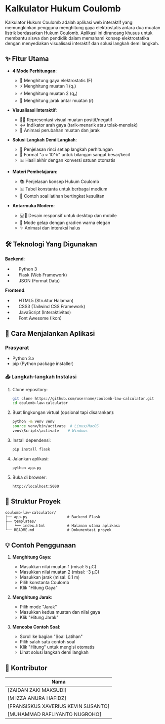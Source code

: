 # Kalkulator Hukum Coulomb

Kalkulator Hukum Coulomb adalah aplikasi web interaktif yang memungkinkan pengguna menghitung gaya elektrostatis antara dua muatan listrik berdasarkan Hukum Coulomb. Aplikasi ini dirancang khusus untuk membantu siswa dan pendidik dalam memahami konsep elektrostatika dengan menyediakan visualisasi interaktif dan solusi langkah demi langkah.

## ✨ Fitur Utama

- **4 Mode Perhitungan**:
  - 🧮 Menghitung gaya elektrostatis (F)
  - ⚡ Menghitung muatan 1 (q₁)
  - ⚡ Menghitung muatan 2 (q₂)
  - 📏 Menghitung jarak antar muatan (r)

- **Visualisasi Interaktif**:
  - 🔴🔵 Representasi visual muatan positif/negatif
  - ↔️ Indikator arah gaya (tarik-menarik atau tolak-menolak)
  - 🎥 Animasi perubahan muatan dan jarak

- **Solusi Langkah Demi Langkah**:
  - 📝 Penjelasan rinci setiap langkah perhitungan
  - 🔢 Format "a × 10^b" untuk bilangan sangat besar/kecil
  - 📊 Hasil akhir dengan konversi satuan otomatis

- **Materi Pembelajaran**:
  - 📚 Penjelasan konsep Hukum Coulomb
  - 📊 Tabel konstanta untuk berbagai medium
  - 🎯 Contoh soal latihan bertingkat kesulitan

- **Antarmuka Modern**:
  - 💻📱 Desain responsif untuk desktop dan mobile
  - 🌙 Mode gelap dengan gradien warna elegan
  - ✨ Animasi dan interaksi halus

## 🛠 Teknologi Yang Digunakan

**Backend**:
- <img src="https://img.icons8.com/color/48/000000/python.png" width="16"/> Python 3
- <img src="https://img.icons8.com/ios/50/000000/flask.png" width="16"/> Flask (Web Framework)
- <img src="https://img.icons8.com/color/48/000000/json.png" width="16"/> JSON (Format Data)

**Frontend**:
- <img src="https://img.icons8.com/color/48/000000/html-5.png" width="16"/> HTML5 (Struktur Halaman)
- <img src="https://img.icons8.com/color/48/000000/css3.png" width="16"/> CSS3 (Tailwind CSS Framework)
- <img src="https://img.icons8.com/color/48/000000/javascript.png" width="16"/> JavaScript (Interaktivitas)
- <img src="https://img.icons8.com/color/48/000000/font-awesome.png" width="16"/> Font Awesome (Ikon)

## 🚀 Cara Menjalankan Aplikasi

### Prasyarat
- Python 3.x
- pip (Python package installer)

### 📥 Langkah-langkah Instalasi

1. Clone repository:
   ```bash
   git clone https://github.com/username/coulomb-law-calculator.git
   cd coulomb-law-calculator
   ```

2. Buat lingkungan virtual (opsional tapi disarankan):
   ```bash
   python -m venv venv
   source venv/bin/activate  # Linux/MacOS
   venv\Scripts\activate    # Windows
   ```

3. Install dependensi:
   ```bash
   pip install flask
   ```

4. Jalankan aplikasi:
   ```bash
   python app.py
   ```

5. Buka di browser:
   ```
   http://localhost:5000
   ```

## 📂 Struktur Proyek
```
coulomb-law-calculator/
├── app.py                  # Backend Flask
├── templates/
│   └── index.html          # Halaman utama aplikasi
└── README.md               # Dokumentasi proyek
```

## 💡 Contoh Penggunaan

1. **Menghitung Gaya**:
   - Masukkan nilai muatan 1 (misal: 5 μC)
   - Masukkan nilai muatan 2 (misal: -3 μC)
   - Masukkan jarak (misal: 0.1 m)
   - Pilih konstanta Coulomb
   - Klik "Hitung Gaya"

2. **Menghitung Jarak**:
   - Pilih mode "Jarak"
   - Masukkan kedua muatan dan nilai gaya
   - Klik "Hitung Jarak"

3. **Mencoba Contoh Soal**:
   - Scroll ke bagian "Soal Latihan"
   - Pilih salah satu contoh soal
   - Klik "Hitung" untuk mengisi otomatis
   - Lihat solusi langkah demi langkah

## 👥 Kontributor

| Nama |
|------|
| [ZAIDAN ZAKI MAKSUDI] |
| [M IZZA ANURA HAFIDZ] |
| [FRANSISKUS XAVERIUS KEVIN SUSANTO] |
| [MUHAMMAD RAFLIYANTO NUGROHO] |
